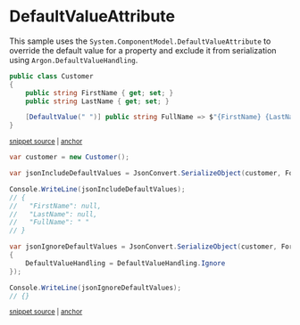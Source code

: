 # DefaultValueAttribute

This sample uses the `System.ComponentModel.DefaultValueAttribute` to override the default value for a property and exclude it from serialization using `Argon.DefaultValueHandling`.

<!-- snippet: DefaultValueAttributeIgnoreTypes -->
<a id='snippet-DefaultValueAttributeIgnoreTypes'></a>
```cs
public class Customer
{
    public string FirstName { get; set; }
    public string LastName { get; set; }

    [DefaultValue(" ")] public string FullName => $"{FirstName} {LastName}";
}
```
<sup><a href='/src/ArgonTests/Documentation/Samples/Serializer/DefaultValueAttributeIgnore.cs#L9-L19' title='Snippet source file'>snippet source</a> | <a href='#snippet-DefaultValueAttributeIgnoreTypes' title='Start of snippet'>anchor</a></sup>
<!-- endSnippet -->

<!-- snippet: DefaultValueAttributeIgnoreUsage -->
<a id='snippet-DefaultValueAttributeIgnoreUsage'></a>
```cs
var customer = new Customer();

var jsonIncludeDefaultValues = JsonConvert.SerializeObject(customer, Formatting.Indented);

Console.WriteLine(jsonIncludeDefaultValues);
// {
//   "FirstName": null,
//   "LastName": null,
//   "FullName": " "
// }

var jsonIgnoreDefaultValues = JsonConvert.SerializeObject(customer, Formatting.Indented, new JsonSerializerSettings
{
    DefaultValueHandling = DefaultValueHandling.Ignore
});

Console.WriteLine(jsonIgnoreDefaultValues);
// {}
```
<sup><a href='/src/ArgonTests/Documentation/Samples/Serializer/DefaultValueAttributeIgnore.cs#L24-L45' title='Snippet source file'>snippet source</a> | <a href='#snippet-DefaultValueAttributeIgnoreUsage' title='Start of snippet'>anchor</a></sup>
<!-- endSnippet -->
